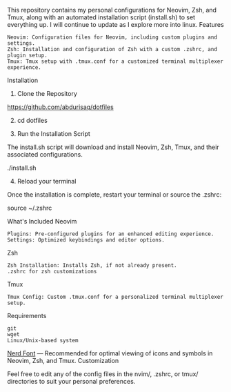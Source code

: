 This repository contains my personal configurations for Neovim, Zsh, and Tmux, along with an automated installation script (install.sh) to set everything up.
I will continue to update as I explore more into linux.
Features

    Neovim: Configuration files for Neovim, including custom plugins and settings.
    Zsh: Installation and configuration of Zsh with a custom .zshrc, and plugin setup.
    Tmux: Tmux setup with .tmux.conf for a customized terminal multiplexer experience.

Installation
1. Clone the Repository

https://github.com/abdurisaq/dotfiles

2. cd dotfiles

3. Run the Installation Script

The install.sh script will download and install Neovim, Zsh, Tmux, and their associated configurations.

./install.sh

4. Reload your terminal

Once the installation is complete, restart your terminal or source the .zshrc:


source ~/.zshrc

What's Included
Neovim

    Plugins: Pre-configured plugins for an enhanced editing experience.
    Settings: Optimized keybindings and editor options.

Zsh

    Zsh Installation: Installs Zsh, if not already present.
    .zshrc for zsh customizations

Tmux

    Tmux Config: Custom .tmux.conf for a personalized terminal multiplexer setup.

Requirements

    git
    wget
    Linux/Unix-based system
[Nerd Font](https://github.com/ryanoasis/nerd-fonts/releases/download/v3.2.1/FiraCode.zip) — Recommended for optimal viewing of icons and symbols in Neovim, Zsh, and Tmux.
Customization


Feel free to edit any of the config files in the nvim/, .zshrc, or tmux/ directories to suit your personal preferences.
